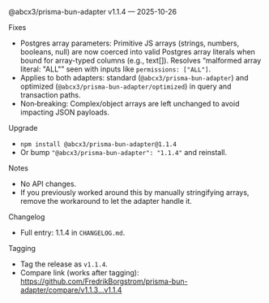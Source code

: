 @abcx3/prisma-bun-adapter v1.1.4 — 2025-10-26

Fixes
- Postgres array parameters: Primitive JS arrays (strings, numbers, booleans, null) are now coerced into valid Postgres array literals when bound for array-typed columns (e.g., text[]). Resolves “malformed array literal: "ALL"” seen with inputs like `permissions: ["ALL"]`.
- Applies to both adapters: standard (`@abcx3/prisma-bun-adapter`) and optimized (`@abcx3/prisma-bun-adapter/optimized`) in query and transaction paths.
- Non‑breaking: Complex/object arrays are left unchanged to avoid impacting JSON payloads.

Upgrade
- `npm install @abcx3/prisma-bun-adapter@1.1.4`
- Or bump `"@abcx3/prisma-bun-adapter": "1.1.4"` and reinstall.

Notes
- No API changes.
- If you previously worked around this by manually stringifying arrays, remove the workaround to let the adapter handle it.

Changelog
- Full entry: 1.1.4 in `CHANGELOG.md`.

Tagging
- Tag the release as `v1.1.4`.
- Compare link (works after tagging): https://github.com/FredrikBorgstrom/prisma-bun-adapter/compare/v1.1.3...v1.1.4

